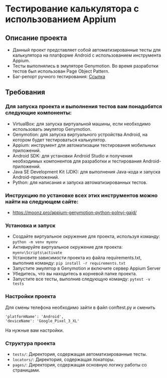# Тестирование калькулятора с использованием Appium
## Описание проекта

- Данный проект представляет собой автоматизированные тесты для калькулятора на платформе Android с использованием инструмента Appium.
- Тесты выполнялись в эмуляторе Genymotion. Во время разработки тестов был использован Page Object Pattern.
- Баг-репорт ручного тестирования: [Ссылка](https://docs.google.com/spreadsheets/d/15OHJ3IiAB1wL-OE3U9GDCUK2B1oIkd_vVUs99dGPLaY/edit?usp=sharing)

## Требования

### Для запуска проекта и выполнения тестов вам понадобятся следующие компоненты:

- VirtualBox: для запуска виртуальной машины, если необходимо использовать эмулятор Genymotion.
- Genymotion: для запуска виртуального устройства Android, на котором будет тестироваться калькулятор.
- Appium: инструмент для автоматизации тестирования мобильных приложений.
- Android SDK: для установки Android Studio и получения необходимых компонентов для разработки и тестирования Android-приложений.
- Java SE Development Kit (JDK): для выполнения Java-кода и запуска Android-приложений.
- Python: для написания и запуска автоматизированных тестов.

### Инструкцию по установке всех этих инструментов можно найти на следующем сайте:
- https://moonz.pro/appium-genymotion-python-polnyj-gajd/
    
### Установка и запуск

- Создайте виртуальное окружение для проекта, используя команду: 
    `python -m venv myenv`
- Активируйте виртуальное окружение для проекта:
    `myenv\Scripts\activate`
- Установите зависимости проекта из файла requirements.txt, выполнив команду:
    `pip install -r requirements.txt`
- Запустите эмулятор в Genymotion и включите сервер Appium Server
- Убедитесь, что вы находитесь в корневой папке проекта.
- Запустите все тесты, выполнив следующую команду:
    `pytest -v tests`
    
### Настройки проекта
Для смены телефона необходимо зайти в файл conftest.py и сменить
   ```
   'platformName': 'Android',
   'deviceName': 'Google_Pixel_3_XL'
```
На нужные вам настройки.

### Структура проекта
- `tests/`: Директория, содержащая автоматизированные тесты.
- `locators/`: Директория, содержащая локаторы.
- `pages/`: Директория, содержащая основную логику работы со страницами.
